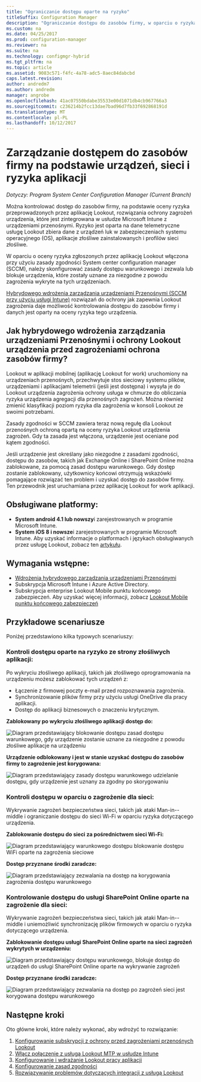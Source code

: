 ```yaml
---
title: "Ograniczanie dostępu oparte na ryzyko"
titleSuffix: Configuration Manager
description: "Ograniczanie dostępu do zasobów firmy, w oparciu o ryzyka urządzeń, sieci i aplikacji."
ms.custom: na
ms.date: 04/25/2017
ms.prod: configuration-manager
ms.reviewer: na
ms.suite: na
ms.technology: configmgr-hybrid
ms.tgt_pltfrm: na
ms.topic: article
ms.assetid: 9083c571-f4fc-4a78-adc5-8aec84dabcbd
caps.latest.revision: 
author: andredm7
ms.author: andredm
manager: angrobe
ms.openlocfilehash: 41ac07550bdabe35533e00d1071db4cb967766a3
ms.sourcegitcommit: c236214b2fcc13dae7bad96d7fb33f692868191d
ms.translationtype: MT
ms.contentlocale: pl-PL
ms.lasthandoff: 10/12/2017
---
```

# <a name="manage-access-to-company-resource-based-on-device-network-and-application-risk"></a>Zarządzanie dostępem do zasobów firmy na podstawie urządzeń, sieci i ryzyka aplikacji

*Dotyczy: Program System Center Configuration Manager (Current Branch)*

Można kontrolować dostęp do zasobów firmy, na podstawie oceny ryzyka przeprowadzonych przez aplikację Lookout, rozwiązania ochrony zagrożeń urządzenia, które jest zintegrowana w usłudze Microsoft Intune z urządzeniami przenośnymi. Ryzyko jest oparta na dane telemetryczne usługę Lookout zbiera dane z urządzeń luk w zabezpieczeniach systemu operacyjnego (OS), aplikacje złośliwe zainstalowanych i profilów sieci złośliwe. 

W oparciu o oceny ryzyka zgłoszonych przez aplikację Lookout włączona przy użyciu zasady zgodności System center configuration manager (SCCM), należy skonfigurować zasady dostępu warunkowego i zezwala lub blokuje urządzenia, które zostały uznane za niezgodne z powodu zagrożenia wykryte na tych urządzeniach.

[Hybrydowego wdrożenia zarządzania urządzeniami Przenośnymi (SCCM przy użyciu usługi Intune)](https://docs.microsoft.com/sccm/mdm/understand/choose-between-standalone-intune-and-hybrid-mobile-device-management) rozwiązań do ochrony jak zapewnia Lookout zagrożenia daje możliwość kontrolowania dostępu do zasobów firmy i danych jest oparty na oceny ryzyka tego urządzenia.

## <a name="how-do-the-hybrid-mdm-deployment-and-lookout-device-threat-protection-help-protect-company-resources"></a>Jak hybrydowego wdrożenia zarządzania urządzeniami Przenośnymi i ochrony Lookout urządzenia przed zagrożeniami ochrona zasobów firmy?
Lookout w aplikacji mobilnej (aplikację Lookout for work) uruchomiony na urządzeniach przenośnych, przechwytuje stos sieciowy systemu plików, urządzeniami i aplikacjami telemetrii (jeśli jest dostępna) i wysyła je do Lookout urządzenia zagrożenia ochrony usługa w chmurze do obliczania ryzyka urządzenia agregacji dla przenośnych zagrożeń. Można również zmienić klasyfikacji poziom ryzyka dla zagrożenia w konsoli Lookout ze swoimi potrzebami.  

Zasady zgodności w SCCM zawiera teraz nową regułę dla Lookout przenośnych ochroną opartą na oceny ryzyka Lookout urządzenia zagrożeń. Gdy ta zasada jest włączona, urządzenie jest oceniane pod kątem zgodności.

Jeśli urządzenie jest określany jako niezgodne z zasadami zgodności, dostępu do zasobów, takich jak Exchange Online i SharePoint Online można zablokowane, za pomocą zasad dostępu warunkowego. Gdy dostęp zostanie zablokowany, użytkownicy końcowi otrzymują wskazówki pomagające rozwiązać ten problem i uzyskać dostęp do zasobów firmy. Ten przewodnik jest uruchamiana przez aplikację Lookout for work aplikacji.

## <a name="supported-platforms"></a>Obsługiwane platformy:
* **System android 4.1 lub nowszy**i zarejestrowanych w programie Microsoft Intune.
* **System iOS 8 i nowsze**i zarejestrowanych w programie Microsoft Intune.
Aby uzyskać informacje o platformach i językach obsługiwanych przez usługę Lookout, zobacz ten [artykułu](https://personal.support.lookout.com/hc/en-us/articles/114094140253).

## <a name="prerequisites"></a>Wymagania wstępne:
* [Wdrożenia hybrydowego zarządzania urządzeniami Przenośnymi](https://docs.microsoft.com/sccm/mdm/understand/choose-between-standalone-intune-and-hybrid-mobile-device-management)
* Subskrypcja Microsoft Intune i Azure Active Directory.
* Subskrypcja enterprise Lookout Mobile punktu końcowego zabezpieczeń.  Aby uzyskać więcej informacji, zobacz [Lookout Mobile punktu końcowego zabezpieczeń](https://www.lookout.com/products/mobile-endpoint-security)

## <a name="example-scenarios"></a>Przykładowe scenariusze
Poniżej przedstawiono kilka typowych scenariuszy:
### <a name="control-access-based-on-threat-from-malicious-apps"></a>Kontroli dostępu oparte na ryzyko ze strony złośliwych aplikacji:
Po wykryciu złośliwego aplikacji, takich jak złośliwego oprogramowania na urządzeniu możesz zablokować tych urządzeń z:
* Łączenie z firmowej poczty e-mail przed rozpoznawania zagrożenia.
* Synchronizowanie plików firmy przy użyciu usługi OneDrive dla pracy aplikacji.
* Dostęp do aplikacji biznesowych o znaczeniu krytycznym.

**Zablokowany po wykryciu złośliwego aplikacji dostęp do:**

![Diagram przedstawiający blokowanie dostępu zasad dostępu warunkowego, gdy urządzenie zostanie uznane za niezgodne z powodu złośliwe aplikacje na urządzeniu](media/config-mgr-maliciousapps_blocked.png)

**Urządzenie odblokowany i jest w stanie uzyskać dostępu do zasobów firmy to zagrożenie jest korygowana:**

![Diagram przedstawiający zasady dostępu warunkowego udzielanie dostępu, gdy urządzenie jest uznany za zgodny po skorygowaniu](media/config-mgr-maliciousapps-unblocked.png)
### <a name="control-access-based-on-threat-to-network"></a>Kontroli dostępu w oparciu o zagrożenie dla sieci:
Wykrywanie zagrożeń bezpieczeństwa sieci, takich jak ataki Man-in--middle i ograniczanie dostępu do sieci Wi-Fi w oparciu ryzyka dotyczącego urządzenia.

**Zablokowanie dostępu do sieci za pośrednictwem sieci Wi-Fi:**

![Diagram przedstawiający warunkowego dostępu blokowanie dostępu WiFi oparte na zagrożenia sieciowe](media/config-mgr-network-wifi-blocked.png)

**Dostęp przyznane środki zaradcze:**

![Diagram przedstawiający zezwalania na dostęp na korygowania zagrożenia dostępu warunkowego](media/config-mgr-network-wifi-unblocked.png)
### <a name="control-access-to-sharepoint-online-based-on-threat-to-network"></a>Kontrolowanie dostępu do usługi SharePoint Online oparte na zagrożenie dla sieci:

Wykrywanie zagrożeń bezpieczeństwa sieci, takich jak ataki Man-in--middle i uniemożliwić synchronizację plików firmowych w oparciu o ryzyka dotyczącego urządzenia.

**Zablokowanie dostępu usługi SharePoint Online oparte na sieci zagrożeń wykrytych w urządzeniu:**

![Diagram przedstawiający dostępu warunkowego, blokuje dostęp do urządzeń do usługi SharePoint Online oparte na wykrywanie zagrożeń](media/config-mgr-network-spo-blocked.png)


**Dostęp przyznane środki zaradcze:**

![Diagram przedstawiający zezwalania na dostęp po zagrożeń sieci jest korygowana dostępu warunkowego](media/config-mgr-network-spo-unblocked.png)

## <a name="next-steps"></a>Następne kroki
Oto główne kroki, które należy wykonać, aby wdrożyć to rozwiązanie:
1.  [Konfigurowanie subskrypcji z ochrony przed zagrożeniami przenośnych Lookout](set-up-your-subscription-with-lookout.md)
2.  [Włącz połączenie z usługą Lookout MTP w usłudze Intune](enable-lookout-connection-in-intune.md)
3.  [Konfigurowanie i wdrażanie Lookout pracy aplikacji](configure-and-deploy-lookout-for-work-apps.md)
4.  [Konfigurowanie zasad zgodności](enable-device-threat-protection-rule-compliance-policy.md)
5.  [Rozwiązywanie problemów dotyczących integracji z usługą Lookout](troubleshoot-lookout-integration.md)
